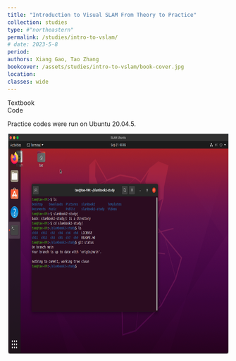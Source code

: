 ```yaml
---
title: "Introduction to Visual SLAM From Theory to Practice"
collection: studies
type: #"northeastern"
permalink: /studies/intro-to-vslam/ 
# date: 2023-5-8
period: 
authors: Xiang Gao, Tao Zhang
bookcover: /assets/studies/intro-to-vslam/book-cover.jpg
location: 
classes: wide
---
```


<a style="text-decoration: none;" href="https://github.com/gaoxiang12/slambook-en/blob/master/slambook-en.pdf" target="_blank">Textbook <i class="fa fa-external-link-alt"></i></a><br />
<a style="text-decoration: none;" href="https://github.com/tae-h-yang/slambook2-study" target="_blank">Code <i class="fa fa-code"></i></a><br />

Practice codes were run on Ubuntu 20.04.5.
<p style="text-align: center;"><img src="/assets/studies/intro-to-vslam/Ubuntu.png" width="500" height="500" /></p>
